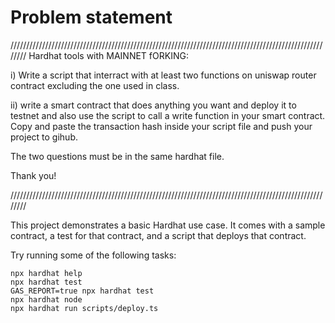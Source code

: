 # Problem statement
////////////////////////////////////////////////////////////////////////////////////////////////////////
Hardhat tools with MAINNET fORKING:

i)  Write a script that interract with at least two functions on uniswap router contract excluding the one used in class.

ii) write a smart contract that does anything you want and deploy it to testnet and also use the script to call a write function in your smart contract.
Copy and paste the transaction hash inside your script file and push your project to gihub.


The two questions must be in the same hardhat file.

Thank you!

////////////////////////////////////////////////////////////////////////////////////////////////////////

This project demonstrates a basic Hardhat use case. It comes with a sample contract, a test for that contract, and a script that deploys that contract.

Try running some of the following tasks:

```shell
npx hardhat help
npx hardhat test
GAS_REPORT=true npx hardhat test
npx hardhat node
npx hardhat run scripts/deploy.ts
```
